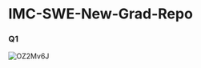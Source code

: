# IMC-SWE-New-Grad-Repo

### Q1

![OZ2Mv6J](https://github.com/kshitijzutshi/IMC-SWE-New-Grad-Repo/assets/13203059/96506253-d372-46ef-8b35-702d6b80d7ea)

